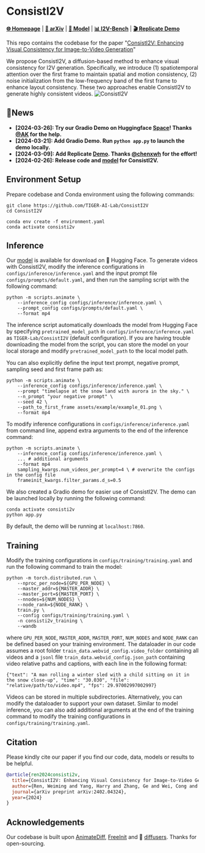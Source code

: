 # ConsistI2V
<!-- ### This repo is under construction. Please stay tuned. -->

[**🌐 Homepage**](https://tiger-ai-lab.github.io/ConsistI2V/) | [**📖 arXiv**](https://arxiv.org/abs/2402.04324) | [**🤗 Model**](https://huggingface.co/TIGER-Lab/ConsistI2V) | [**📊 I2V-Bench**](https://drive.google.com/drive/folders/1eg_vtowKZBen74W-A1oeO4bR1K21giks) | [**🎬 Replicate Demo**](https://replicate.com/wren93/consisti2v)

This repo contains the codebase for the paper "[ConsistI2V: Enhancing Visual Consistency for Image-to-Video Generation](https://arxiv.org/abs/2402.04324)"

We propose ConsistI2V, a diffusion-based method to enhance visual consistency for I2V generation. Specifically, we introduce (1) spatiotemporal attention over the first frame to maintain spatial and motion consistency, (2) noise initialization from the low-frequency band of the first frame to enhance layout consistency. These two approaches enable ConsistI2V to generate highly consistent videos.
<img src="https://tiger-ai-lab.github.io/ConsistI2V/static/images/consisti2v_main.png" alt="ConsistI2V">

## 🔔News
- **[2024-03-26]: Try our Gradio Demo on Huggingface [Space](https://huggingface.co/spaces/TIGER-Lab/ConsistI2V)! Thanks [@AK](https://twitter.com/_akhaliq) for the help.**
- **[2024-03-21]: Add Gradio Demo. Run `python app.py` to launch the demo locally.**
- **[2024-03-09]: Add Replicate [Demo](https://replicate.com/wren93/consisti2v). Thanks [@chenxwh](https://github.com/chenxwh) for the effort!**
- **[2024-02-26]: Release code and [model](https://huggingface.co/TIGER-Lab/ConsistI2V) for ConsistI2V.**


## Environment Setup
Prepare codebase and Conda environment using the following commands:
```
git clone https://github.com/TIGER-AI-Lab/ConsistI2V
cd ConsistI2V

conda env create -f environment.yaml
conda activate consisti2v
```

## Inference
Our [model](https://huggingface.co/TIGER-Lab/ConsistI2V) is available for download on 🤗 Hugging Face. To generate videos with ConsistI2V, modify the inference configurations in `configs/inference/inference.yaml` and the input prompt file `configs/prompts/default.yaml`, and then run the sampling script with the following command:
```
python -m scripts.animate \
    --inference_config configs/inference/inference.yaml \
    --prompt_config configs/prompts/default.yaml \
    --format mp4
```
The inference script automatically downloads the model from Hugging Face by specifying `pretrained_model_path` in `configs/inference/inference.yaml` as `TIGER-Lab/ConsistI2V` (default configuration). If you are having trouble downloading the model from the script, you can store the model on your local storage and modify `pretrained_model_path` to the local model path.

You can also explicitly define the input text prompt, negative prompt, sampling seed and first frame path as:
```
python -m scripts.animate \
    --inference_config configs/inference/inference.yaml \
    --prompt "timelapse at the snow land with aurora in the sky." \
    --n_prompt "your negative prompt" \
    --seed 42 \
    --path_to_first_frame assets/example/example_01.png \
    --format mp4
```

To modify inference configurations in `configs/inference/inference.yaml` from command line, append extra arguments to the end of the inference command:
```
python -m scripts.animate \
    --inference_config configs/inference/inference.yaml \
    ... # additional arguments
    --format mp4
    sampling_kwargs.num_videos_per_prompt=4 \ # overwrite the configs in the config file
    frameinit_kwargs.filter_params.d_s=0.5
```

We also created a Gradio demo for easier use of ConsistI2V. The demo can be launched locally by running the following command:
```
conda activate consisti2v
python app.py
```
By default, the demo will be running at `localhost:7860`.

## Training
Modify the training configurations in `configs/training/training.yaml` and run the following command to train the model:
```
python -m torch.distributed.run \
    --nproc_per_node=${GPU_PER_NODE} \
    --master_addr=${MASTER_ADDR} \
    --master_port=${MASTER_PORT} \
    --nnodes=${NUM_NODES} \
    --node_rank=${NODE_RANK} \
    train.py \
    --config configs/training/training.yaml \
    -n consisti2v_training \
    --wandb
```
where `GPU_PER_NODE`, `MASTER_ADDR`, `MASTER_PORT`, `NUM_NODES` and `NODE_RANK` can be defined based on your training environment. The dataloader in our code assumes a root folder `train_data.webvid_config.video_folder` containing all videos and a `jsonl` file `train_data.webvid_config.json_path` containing video relative paths and captions, with each line in the following format:
```
{"text": "A man rolling a winter sled with a child sitting on it in the snow close-up", "time": "30.030", "file": "relative/path/to/video.mp4", "fps": 29.97002997002997}
```
Videos can be stored in multiple subdirectories. Alternatively, you can modify the dataloader to support your own dataset. Similar to model inference, you can also add additional arguments at the end of the training command to modify the training configurations in `configs/training/training.yaml`.

## Citation
Please kindly cite our paper if you find our code, data, models or results to be helpful.
```bibtex
@article{ren2024consisti2v,
  title={ConsistI2V: Enhancing Visual Consistency for Image-to-Video Generation},
  author={Ren, Weiming and Yang, Harry and Zhang, Ge and Wei, Cong and Du, Xinrun and Huang, Stephen and Chen, Wenhu},
  journal={arXiv preprint arXiv:2402.04324},
  year={2024}
}
```
## Acknowledgements
Our codebase is built upon [AnimateDiff](https://github.com/guoyww/AnimateDiff), [FreeInit](https://github.com/TianxingWu/FreeInit) and 🤗 [diffusers](https://github.com/huggingface/diffusers). Thanks for open-sourcing.
